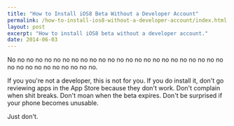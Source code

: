 ```yaml
---
title: "How to Install iOS8 Beta Without a Developer Account"
permalink: /how-to-install-ios8-without-a-developer-account/index.html
layout: post
excerpt: "How to install iOS8 beta without a developer account."
date: 2014-06-03
---
```


No no no no no no no no no no no no no no no no no no no no no no no no no no no no no no no no no no.

If you you're not a developer, this is not for you. If you do install it, don't go reviewing apps in the App Store because they don't work. Don't complain when shit breaks. Don't moan when the beta expires. Don't be surprised if your phone becomes unusable.

Just don't.